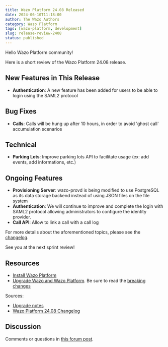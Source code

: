 ```yaml
---
title: Wazo Platform 24.08 Released
date: 2024-06-10T11:18:00
author: The Wazo Authors
category: Wazo Platform
tags: [wazo-platform, development]
slug: release-review-2408
status: published
---
```


Hello Wazo Platform community!

Here is a short review of the Wazo Platform 24.08 release.

## New Features in This Release

- **Authentication**: A new feature has been added for users to be able to login using the SAML2 protocol

## Bug Fixes

- **Calls**: Calls will be hung up after 10 hours, in order to avoid 'ghost call' accumulation scenarios

## Technical

- **Parking Lots**: Improve parking lots API to facilitate usage (ex: add events, add informations, etc.)

## Ongoing Features

- **Provisioning Server**: wazo-provd is being modified to use PostgreSQL as its data storage backend instead of using JSON files on the file system
- **Authentication**: We will continue to improve and complete the login with SAML2 protocol allowing administrators to configure the identity provider.
- **Call API**: Allow to link a call with a call log

For more details about the aforementioned topics, please see the [changelog](https://wazo-dev.atlassian.net/issues/?jql=project%3DWAZO%20AND%20fixVersion%3D24.08).

See you at the next sprint review!

## Resources

- [Install Wazo Platform](/use-cases)
- [Upgrade Wazo and Wazo Platform](/uc-doc/upgrade/). Be sure to read the
  [breaking changes](/uc-doc/upgrade/upgrade_notes#24-08)

Sources:

- [Upgrade notes](/uc-doc/upgrade/upgrade_notes#24-08)
- [Wazo Platform 24.08 Changelog](https://wazo-dev.atlassian.net/issues/?jql=project%3DWAZO%20AND%20fixVersion%3D24.08)

## Discussion

Comments or questions in
[this forum post](https://wazo-platform.discourse.group/t/blog-wazo-platform-24-08-released).
